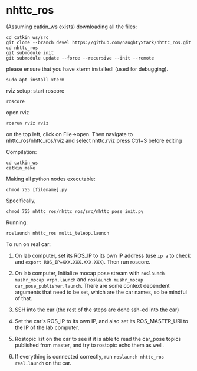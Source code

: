 # nhttc_ros
(Assuming catkin_ws exists)
downloading all the files:
```
cd catkin_ws/src
git clone --branch devel https://github.com/naughtyStark/nhttc_ros.git
cd nhttc_ros
git submodule init
git submodule update --force --recursive --init --remote

```
please ensure that you have xterm installed! (used for debugging).
```
sudo apt install xterm
```
rviz setup:
start roscore
```
roscore
```
open rviz 
```
rosrun rviz rviz
```
on the top left, click on File->open. Then navigate to nhttc_ros/nhttc_ros/rviz and select nhttc.rviz 
press Ctrl+S before exiting

Compilation:
```
cd catkin_ws
catkin_make
```
Making all python nodes executable:
```
chmod 755 [filename].py
```
Specifically, 
```
chmod 755 nhttc_ros/nhttc_ros/src/nhttc_pose_init.py
```
Running:
```
roslaunch nhttc_ros multi_teleop.launch
```

To run on real car:

1. On lab computer, set its ROS_IP to its own IP address (use `ip a` to check and `export ROS_IP=XXX.XXX.XXX.XXX`). Then run roscore.

2. On lab computer, Initialize mocap pose stream with `roslaunch mushr_mocap vrpn.launch` and `roslaunch mushr_mocap car_pose_publisher.launch`. There are some context dependent arguments that need to be set, which are the car names, so be mindful of that.

3. SSH into the car (the rest of the steps are done ssh-ed into the car)

4. Set the car's ROS_IP to its own IP, and also set its ROS_MASTER_URI to the IP of the lab computer.

5. Rostopic list on the car to see if it is able to read the car_pose topics published from master, and try to rostopic echo them as well.

6. If everything is connected correctly, run `roslaunch nhttc_ros real.launch` on the car.

